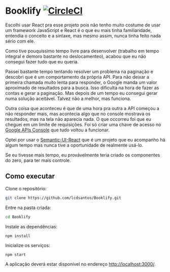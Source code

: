# Booklify [![CircleCI](https://circleci.com/gh/lcdsantos/Booklify.svg?style=shield&circle-token=0ae2d6e920a3454d58528b86d35b3a5b41f81d6b)](https://circleci.com/gh/lcdsantos/Booklify)

Escolhi usar React pra esse projeto pois não tenho muito costume de usar um framework JavaScript e React é o que eu mais tinha familiaridade, entendia o conceito e a sintaxe, mas mesmo assim, nunca tinha feito nada sério com ele.

Como tive pouquíssimo tempo livre para desenvolver (trabalho em tempo integral e demoro bastante no deslocamenteo), acabou que eu não consegui fazer tudo que eu queria.

Passei bastante tempo tentando resolver um problema na paginação e descobri que é um comportamento da própria API. Para não deixar a primeira chamada muito lenta para responder, o Google manda um valor aproximado de resultados para a busca. Isso dificulta na hora de fazer as contas e gerar a paginação. Mas depois de um tempo eu consegui gerar numa solução aceitável. Talvez não a melhor, mas funciona.

Outra coisa que aconteceu é que de uma hora pra outra a API começou a não responder mais, mas acontecia algo que no console mostrava os resultados, mas na tela não aparecia nada. O que occorreu foi que eu cheguei em um limíte de requisições. Foi só criar uma chave de acesso no [Google APIs Console](https://console.developers.google.com) que tudo voltou a funcionar.

Optei por usar o [Semantic-UI-React](http://react.semantic-ui.com/introduction) que é um projeto que eu acompanho há algum tempo mas nunca tive a oportunidade de realmente usá-lo.

Se eu tivesse mais tempo, eu provávelmente teria criado os componentes do zero, para ter mais controle.

## Como executar

Clone o repositório:
```bash
git clone https://github.com/lcdsantos/Booklify.git
```


Entre na pasta criada:
```bash
cd Booklify
```


Instale as dependências:
```
npm install
```


Inicialize os serviços:
```
npm start
```


A aplicação deverá estar disponível no endereço [http://localhost:3000/](http://localhost:3000/).
